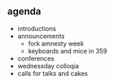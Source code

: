 ## agenda
 - introductions
 - announcements
     - fork amnesty week
     - keyboards and mice in 359
 - conferences
 - wednessday colloqia
 - calls for talks and cakes
